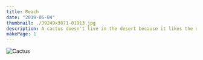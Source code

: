 ```yaml
---
title: Reach
date: "2019-05-04"
thumbnail: ./J9249x3071-01913.jpg
description: A cactus doesn't live in the desert because it likes the desert; it lives there because the desert hasn't killed it yet.
makePage: 1
---
```


![Cactus](./J9249x3071-01919.jpg)